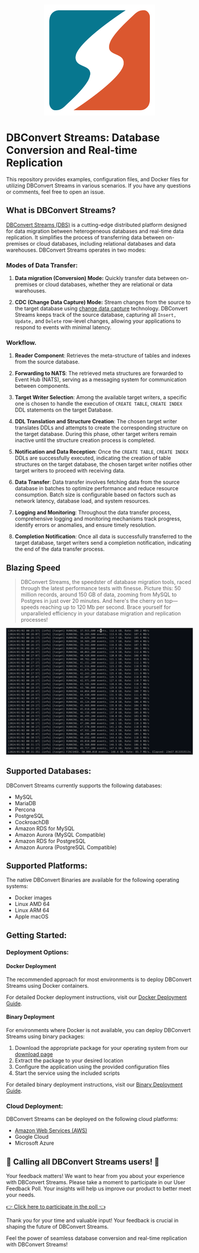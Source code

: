 <p align="center">
  <img src="assets/images/dbconvert-stream-logo.svg" width="300" alt="DBConvert Streams Logo">
</p>

# DBConvert Streams: Database Conversion and Real-time Replication

This repository provides examples, configuration files, and Docker files for utilizing DBConvert Streams in various scenarios. If you have any questions or comments, feel free to open an issue.

## What is DBConvert Streams?

[DBConvert Streams (DBS)](https://streams.dbconvert.com) is a cutting-edge distributed platform designed for data migration between heterogeneous databases and real-time data replication. It simplifies the process of transferring data between on-premises or cloud databases, including relational databases and data warehouses. DBConvert Streams operates in two modes:

### Modes of Data Transfer:

1. **Data migration (Conversion) Mode:**
   Quickly transfer data between on-premises or cloud databases, whether they are relational or data warehouses.

2. **CDC (Change Data Capture) Mode:**
   Stream changes from the source to the target database using [change data capture](https://dbconvert.com/blog/change-data-capture-cdc-what-it-is-and-how-it-works/) technology. DBConvert Streams keeps track of the source database, capturing all `Insert,` `Update,` and `Delete` row-level changes, allowing your applications to respond to events with minimal latency.

### Workflow.

1. **Reader Component**: Retrieves the meta-structure of tables and indexes from the source database.

2. **Forwarding to NATS**: The retrieved meta structures are forwarded to Event Hub (NATS), serving as a messaging system for communication between components.

3. **Target Writer Selection**: Among the available target writers, a specific one is chosen to handle the execution of `CREATE TABLE`, `CREATE INDEX` DDL statements on the target Database.

4. **DDL Translation and Structure Creation**: The chosen target writer translates DDLs and attempts to create the corresponding structure on the target database. During this phase, other target writers remain inactive until the structure creation process is completed.

5. **Notification and Data Reception**: Once the `CREATE TABLE`, `CREATE INDEX` DDLs are successfully executed, indicating the creation of table structures on the target database, the chosen target writer notifies other target writers to proceed with receiving data.

6. **Data Transfer**: Data transfer involves fetching data from the source database in batches to optimize performance and reduce resource consumption. Batch size is configurable based on factors such as network latency, database load, and system resources.

7. **Logging and Monitoring**: Throughout the data transfer process, comprehensive logging and monitoring mechanisms track progress, identify errors or anomalies, and ensure timely resolution.

8. **Completion Notification**: Once all data is successfully transferred to the target database, target writers send a completion notification, indicating the end of the data transfer process.

## Blazing Speed

> DBConvert Streams, the speedster of database migration tools, raced through the latest performance tests with finesse. Picture this: 50 million records, around 150 GB of data, zooming from MySQL to Postgres in just over 20 minutes. And here's the cherry on top—speeds reaching up to 120 Mb per second. Brace yourself for unparalleled efficiency in your database migration and replication processes!

![test results](https://github.com/slotix/dbconvert-streams-public/blob/main/assets/images/50M-Recs.png)

## Supported Databases:

DBConvert Streams currently supports the following databases:
- MySQL
- MariaDB
- Percona
- PostgreSQL
- CockroachDB
- Amazon RDS for MySQL
- Amazon Aurora (MySQL Compatible)
- Amazon RDS for PostgreSQL
- Amazon Aurora (PostgreSQL Compatible)

## Supported Platforms:

The native DBConvert Binaries are available for the following operating systems:

- Docker images
- Linux AMD 64
- Linux ARM 64
- Apple macOS

## Getting Started:

### Deployment Options:

#### Docker Deployment

The recommended approach for most environments is to deploy DBConvert Streams using Docker containers.

For detailed Docker deployment instructions, visit our [Docker Deployment Guide](https://docs.dbconvert.com/deployment/docker.html).

#### Binary Deployment

For environments where Docker is not available, you can deploy DBConvert Streams using binary packages:

1. Download the appropriate package for your operating system from our [download page](https://streams.dbconvert.com)
2. Extract the package to your desired location
3. Configure the application using the provided configuration files
4. Start the service using the included scripts

For detailed binary deployment instructions, visit our [Binary Deployment Guide](https://docs.dbconvert.com/deployment/binary.html).

### Cloud Deployment:

DBConvert Streams can be deployed on the following cloud platforms:

- [Amazon Web Services (AWS)](https://stream.dbconvert.com/guide/deploy-ec2)
- Google Cloud
- Microsoft Azure

## 📢 Calling all DBConvert Streams users! 📢

Your feedback matters! We want to hear from you about your experience with DBConvert Streams. Please take a moment to participate in our User Feedback Poll. Your insights will help us improve our product to better meet your needs.

[👉 Click here to participate in the poll 👈](https://github.com/slotix/dbconvert-streams-public/discussions/33)

Thank you for your time and valuable input! Your feedback is crucial in shaping the future of DBConvert Streams.

Feel the power of seamless database conversion and real-time replication with DBConvert Streams!
